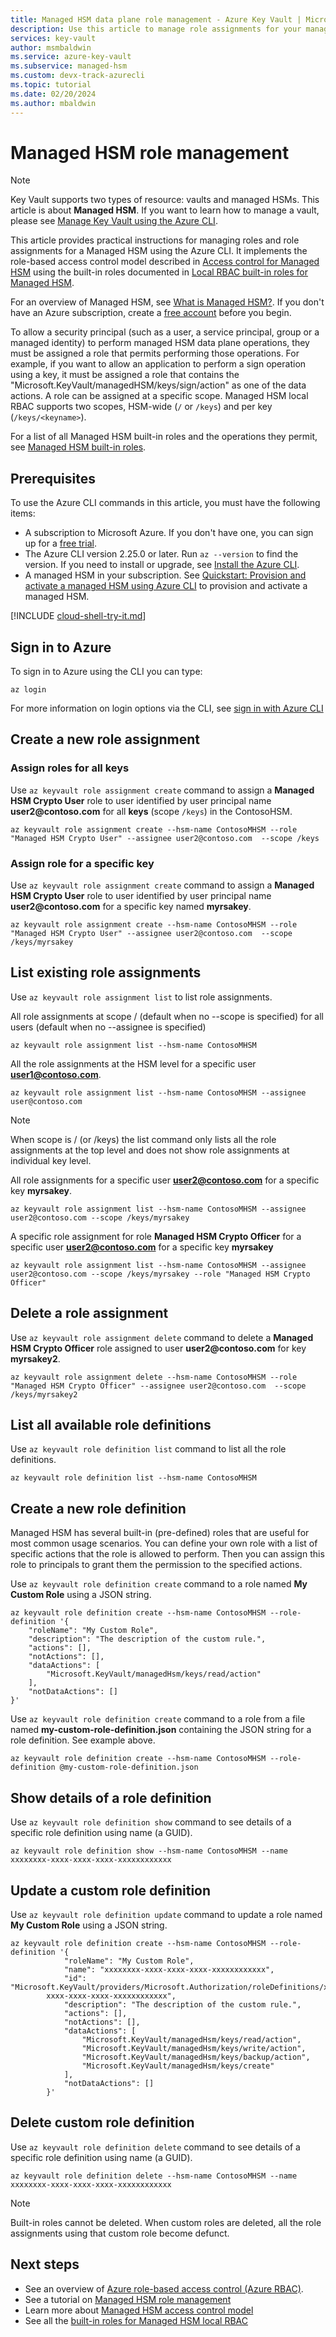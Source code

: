 ```yaml
---
title: Managed HSM data plane role management - Azure Key Vault | Microsoft Docs
description: Use this article to manage role assignments for your managed HSM. 
services: key-vault
author: msmbaldwin
ms.service: azure-key-vault
ms.subservice: managed-hsm
ms.custom: devx-track-azurecli
ms.topic: tutorial
ms.date: 02/20/2024
ms.author: mbaldwin
---
```

# Managed HSM role management

> [!NOTE]
> Key Vault supports two types of resource: vaults and managed HSMs. This article is about **Managed HSM**. If you want to learn how to manage a vault, please see [Manage Key Vault using the Azure CLI](../general/manage-with-cli2.md).

This article provides practical instructions for managing roles and role assignments for a Managed HSM using the Azure CLI. It implements the role-based access control model described in [Access control for Managed HSM](access-control.md) using the built-in roles documented in [Local RBAC built-in roles for Managed HSM](built-in-roles.md).

For an overview of Managed HSM, see [What is Managed HSM?](overview.md). If you don't have an Azure subscription, create a [free account](https://azure.microsoft.com/free/?WT.mc_id=A261C142F) before you begin.

To allow a security principal (such as a user, a service principal, group or a managed identity) to perform managed HSM data plane operations, they must be assigned a role that permits performing those operations. For example, if you want to allow an application to perform a sign operation using a key, it must be assigned a role that contains the "Microsoft.KeyVault/managedHSM/keys/sign/action" as one of the data actions. A role can be assigned at a specific scope. Managed HSM local RBAC supports two scopes, HSM-wide (`/` or `/keys`) and per key (`/keys/<keyname>`).

For a list of all Managed HSM built-in roles and the operations they permit, see [Managed HSM built-in roles](built-in-roles.md).

## Prerequisites

To use the Azure CLI commands in this article, you must have the following items:

* A subscription to Microsoft Azure. If you don't have one, you can sign up for a [free trial](https://azure.microsoft.com/pricing/free-trial).
* The Azure CLI version 2.25.0 or later. Run `az --version` to find the version. If you need to install or upgrade, see [Install the Azure CLI]( /cli/azure/install-azure-cli).
* A managed HSM in your subscription. See [Quickstart: Provision and activate a managed HSM using Azure CLI](quick-create-cli.md) to provision and activate a managed HSM.

[!INCLUDE [cloud-shell-try-it.md](~/reusable-content/ce-skilling/azure/includes/cloud-shell-try-it.md)]

## Sign in to Azure

To sign in to Azure using the CLI you can type:

```azurecli
az login
```

For more information on login options via the CLI, see [sign in with Azure CLI](/cli/azure/authenticate-azure-cli)

## Create a new role assignment

### Assign roles for all keys

Use `az keyvault role assignment create` command to assign a **Managed HSM Crypto User** role to user identified by user principal name **user2\@contoso.com** for all  **keys** (scope `/keys`) in the ContosoHSM.

```azurecli-interactive
az keyvault role assignment create --hsm-name ContosoMHSM --role "Managed HSM Crypto User" --assignee user2@contoso.com  --scope /keys
```

### Assign role for a specific key

Use `az keyvault role assignment create` command to assign a **Managed HSM Crypto User** role to user identified by user principal name **user2\@contoso.com** for a specific key named **myrsakey**.

```azurecli-interactive
az keyvault role assignment create --hsm-name ContosoMHSM --role "Managed HSM Crypto User" --assignee user2@contoso.com  --scope /keys/myrsakey
```

## List existing role assignments

Use `az keyvault role assignment list` to list role assignments.

All role assignments at scope / (default when no --scope is specified) for all users (default when no --assignee is specified)

```azurecli-interactive
az keyvault role assignment list --hsm-name ContosoMHSM
```

All the role assignments at the HSM level for a specific user **user1@contoso.com**.

```azurecli-interactive
az keyvault role assignment list --hsm-name ContosoMHSM --assignee user@contoso.com
```

> [!NOTE]
> When scope is / (or /keys) the list command only lists all the role assignments at the top level and does not show role assignments at individual key level.

All role assignments for a specific user **user2@contoso.com** for a specific key **myrsakey**.

```azurecli-interactive
az keyvault role assignment list --hsm-name ContosoMHSM --assignee user2@contoso.com --scope /keys/myrsakey
```

A specific role assignment for role **Managed HSM Crypto Officer** for a specific user **user2@contoso.com** for a specific key **myrsakey**


```azurecli-interactive
az keyvault role assignment list --hsm-name ContosoMHSM --assignee user2@contoso.com --scope /keys/myrsakey --role "Managed HSM Crypto Officer"
```

## Delete a role assignment

Use `az keyvault role assignment delete` command to delete a **Managed HSM Crypto Officer** role assigned to user **user2\@contoso.com** for key **myrsakey2**.

```azurecli-interactive
az keyvault role assignment delete --hsm-name ContosoMHSM --role "Managed HSM Crypto Officer" --assignee user2@contoso.com  --scope /keys/myrsakey2
```

## List all available role definitions

Use `az keyvault role definition list` command to list all the role definitions.

```azurecli-interactive
az keyvault role definition list --hsm-name ContosoMHSM
```

## Create a new role definition

Managed HSM has several built-in (pre-defined) roles that are useful for most common usage scenarios. You can define your own role with a list of specific actions that the role is allowed to perform. Then you can assign this role to principals to grant them the permission to the specified actions. 

Use `az keyvault role definition create` command to a role named **My Custom Role** using a JSON string.
```azurecli-interactive
az keyvault role definition create --hsm-name ContosoMHSM --role-definition '{
    "roleName": "My Custom Role",
    "description": "The description of the custom rule.",
    "actions": [],
    "notActions": [],
    "dataActions": [
        "Microsoft.KeyVault/managedHsm/keys/read/action"
    ],
    "notDataActions": []
}'
```

Use `az keyvault role definition create` command to a role from a file named **my-custom-role-definition.json** containing the JSON string for a role definition. See example above.
```azurecli-interactive
az keyvault role definition create --hsm-name ContosoMHSM --role-definition @my-custom-role-definition.json
```

## Show details of a role definition

Use `az keyvault role definition show` command to see details of a specific role definition using name (a GUID).

```azurecli-interactive
az keyvault role definition show --hsm-name ContosoMHSM --name xxxxxxxx-xxxx-xxxx-xxxx-xxxxxxxxxxxx
```

## Update a custom role definition

Use `az keyvault role definition update` command to update a role named **My Custom Role** using a JSON string.
```azurecli-interactive
az keyvault role definition create --hsm-name ContosoMHSM --role-definition '{
            "roleName": "My Custom Role",
            "name": "xxxxxxxx-xxxx-xxxx-xxxx-xxxxxxxxxxxx",
            "id": "Microsoft.KeyVault/providers/Microsoft.Authorization/roleDefinitions/xxxxxxxx-
        xxxx-xxxx-xxxx-xxxxxxxxxxxx",
            "description": "The description of the custom rule.",
            "actions": [],
            "notActions": [],
            "dataActions": [
                "Microsoft.KeyVault/managedHsm/keys/read/action",
                "Microsoft.KeyVault/managedHsm/keys/write/action",
                "Microsoft.KeyVault/managedHsm/keys/backup/action",
                "Microsoft.KeyVault/managedHsm/keys/create"
            ],
            "notDataActions": []
        }'
```

## Delete custom role definition

Use `az keyvault role definition delete` command to see details of a specific role definition using name (a GUID). 
```azurecli-interactive
az keyvault role definition delete --hsm-name ContosoMHSM --name xxxxxxxx-xxxx-xxxx-xxxx-xxxxxxxxxxxx
```

> [!NOTE]
> Built-in roles cannot be deleted. When custom roles are deleted, all the role assignments using that custom role become defunct.

## Next steps

- See an overview of [Azure role-based access control (Azure RBAC)](/azure/role-based-access-control/overview).
- See a tutorial on [Managed HSM role management](role-management.md)
- Learn more about [Managed HSM access control model](access-control.md)
- See all the [built-in roles for Managed HSM local RBAC](built-in-roles.md)
